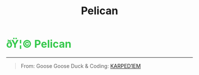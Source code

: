 ﻿---
lang: en-US
title: Pelican
prev:
next:
---

# <font color="#34c84b">ðŸ¦© <b>Pelican</b></font> <Badge text="Killing" type="tip" vertical="middle"/>
---

> From: Goose Goose Duck & Coding: [KARPED1EM](https://github.com/KARPED1EM)
